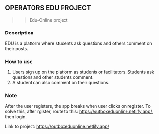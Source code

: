 ## OPERATORS EDU PROJECT
>> Edu-Online project

### Description
EDU  is a platform where students ask questions and others comment on their posts.

### How to use
1. Users sign up on the platform as students or facilitators. Students ask questions and other students comment. 
2. A student can also comment on their questions.

### Note
After the user registers, the app breaks when user clicks on register. To solve this, after rgister, route to this: https://outboxeduonline.netlify.app/, then login.


Link to project: https://outboxeduonline.netlify.app/
